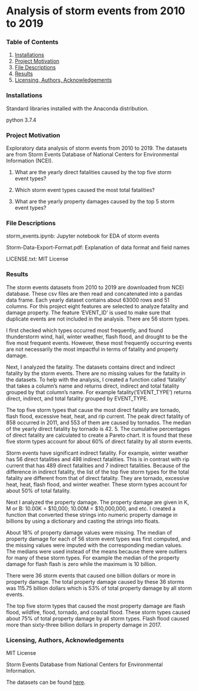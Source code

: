 # Analysis of storm events from 2010 to 2019
### Table of Contents
1. [Installations](#installations)
2. [Project Motivation](#project_motivation)
3. [File Descriptions](#file_descriptions)
4. [Results](#results)
5. [Licensing, Authors, Acknowledgements](#licensing)

### Installations<a name="installations"></a>
Standard libraries installed with the Anaconda distribution.

python 3.7.4

### Project Motivation<a name="project_motivation"></a>
Exploratory data analysis of storm events from 2010 to 2019.
The datasets are from Storm Events Database of National Centers for Environmental Information (NCEI).

1. What are the yearly direct fatalities caused by the top five storm event types?

2. Which storm event types caused the most total fatalities?

3. What are the yearly property damages caused by the top 5 storm event types?

### File Descriptions<a name="file_descriptions"></a>
storm_events.ipynb: Jupyter notebook for EDA of storm events

Storm-Data-Export-Format.pdf: Explanation of data format and field names

LICENSE.txt: MIT License

### Results<a name="results"></a>
The storm events datasets from 2010 to 2019 are downloaded from NCEI database. These csv files are then read and  concatenated into a  pandas data frame. Each yearly dataset contains about 63000 rows and 51 columns. For this project eight features are selected to analyze fatality and damage property. The feature ‘EVENT_ID’ is used to make sure that duplicate events are not included in the analysis. There are 56 storm types. 

I first checked which types occurred most frequently, and found thunderstorm wind, hail, winter weather, flash flood, and drought to be the five most frequent events. However, these most frequently occurring events are not necessarily the most impactful in terms of fatality and property damage. 

Next, I analyzed the fatality. The datasets contains direct and indirect fatality by the storm events. There are no missing values for the fatality in the datasets. To help with the analysis, I created a function called ‘fatality’ that takes a column’s name and returns direct, indirect and total fatality grouped by that column’s name. For example fatality(‘EVENT_TYPE’) returns direct, indirect, and total fatality grouped by EVENT_TYPE. 

The top five storm types that cause the most direct fatality are tornado, flash flood, excessive heat, heat, and rip current. The peak direct fatality of 858 occurred in 2011, and 553 of them are caused by tornados. The median of the yearly direct fatality by tornado is 42. 5. The cumulative percentages of direct fatality are calculated to create a Pareto chart. It is found that these five storm types account for about 60% of direct fatality by all storm events. 

Storm events have significant indirect fatality. For example, winter weather has 56 direct fatalities and 498 indirect fatalities. This is in contrast with rip current that has 489 direct fatalities and 7 indirect fatalities. Because of the difference in indirect fatality, the list of the top five storm types for the total fatality are different from that of direct fatality. They are tornado, excessive heat, heat, flash flood, and winter weather. These storm types account for about 50% of total fatality. 

Next I analyzed the property damage. The property damage are given in K, M or B: 10.00K = $10,000; 10.00M = $10,000,000, and etc. I created a function that converted these strings into numeric property damage in billions by using a dictionary and casting the strings into floats. 

About 18% of property damage values were missing. The median of property damage for each of 56 storm event types was first computed, and the missing values were imputed with the corresponding median values. The medians were used instead of the means because there were outliers for many of these storm types. For example the median of the property damage for flash flash is zero while the maximum is 10 billion. 

There were 36 storm events that caused one billion dollars or more in property damage. The total property damage caused by these 36 storms was 115.75 billion dollars which is 53% of total property damage by all storm events. 

The top five storm types that caused the most property damage are flash flood, wildfire, flood, tornado, and coastal flood. These storm types caused about 75% of total property damage by all storm types. Flash flood caused more than sixty-three billion dollars in property damage in 2017.

### Licensing, Authors, Acknowledgements<a name="licensing"></a>
MIT License

Storm Events Database from National Centers for Environmental Information. 

The datasets can be found [here](https://www1.ncdc.noaa.gov/pub/data/swdi/stormevents/csvfiles/).
